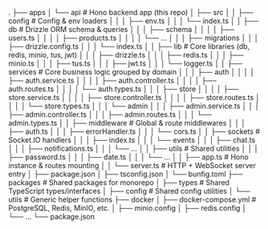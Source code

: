 .
├── apps
│   └── api                # Hono backend app (this repo)
│       ├── src
│       │   ├── config     # Config & env loaders
│       │   │   ├── env.ts
│       │   │   └── index.ts
│       │   ├── db         # Drizzle ORM schema & queries
│       │   │   ├── schema
│       │   │   │   ├── users.ts
│       │   │   │   ├── products.ts
│       │   │   │   └── ...
│       │   │   ├── migrations
│       │   │   ├── drizzle.config.ts
│       │   │   └── index.ts
│       │   ├── lib        # Core libraries (db, redis, minio, tus, jwt)
│       │   │   ├── drizzle.ts
│       │   │   ├── redis.ts
│       │   │   ├── minio.ts
│       │   │   ├── tus.ts
│       │   │   ├── jwt.ts
│       │   │   └── logger.ts
│       │   ├── services   # Core business logic grouped by domain
│       │   │   ├── auth
│       │   │   │   ├── auth.service.ts
│       │   │   │   ├── auth.controller.ts
│       │   │   │   ├── auth.routes.ts
│       │   │   │   └── auth.types.ts
│       │   │   ├── store
│       │   │   │   ├── store.service.ts
│       │   │   │   ├── store.controller.ts
│       │   │   │   ├── store.routes.ts
│       │   │   │   └── store.types.ts
│       │   │   └── admin
│       │   │       ├── admin.service.ts
│       │   │       ├── admin.controller.ts
│       │   │       ├── admin.routes.ts
│       │   │       └── admin.types.ts
│       │   ├── middleware # Global & route middlewares
│       │   │   ├── auth.ts
│       │   │   ├── errorHandler.ts
│       │   │   └── cors.ts
│       │   ├── sockets    # Socket.IO handlers
│       │   │   ├── index.ts
│       │   │   └── events
│       │   │       ├── chat.ts
│       │   │       ├── notifications.ts
│       │   │       └── ...
│       │   ├── utils      # Shared utilities
│       │   │   ├── password.ts
│       │   │   ├── date.ts
│       │   │   └── ...
│       │   ├── app.ts     # Hono instance & routes mounting
│       │   └── server.ts  # HTTP + WebSocket server entry
│       ├── package.json
│       ├── tsconfig.json
│       └── bunfig.toml
├── packages               # Shared packages for monorepo
│   ├── types              # Shared TypeScript types/interfaces
│   ├── config             # Shared config utilities
│   └── utils              # Generic helper functions
├── docker
│   ├── docker-compose.yml # PostgreSQL, Redis, MinIO, etc.
│   ├── minio.config
│   ├── redis.config
│   └── ...
└── package.json
